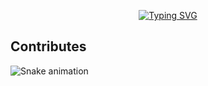 <!-- Title -->
<p align="center">
<a href="https://git.io/typing-svg"><img src="https://readme-typing-svg.demolab.com?font=Fira+Code&pause=1000&color=FF6868FF&center=true&vCenter=true&repeat=false&width=435&lines=Hi👋%2C+My+name+is+Lakeserl" alt="Typing SVG" /></a>
</p>

<!-- <h2>GitHub Stats</h2>

<a href="#">
<img alt="Lakeserl" src="https://github-readme-stats.vercel.app/api?username=Lakeserl&show_icons=true&theme=onedark&include_all_commits=true&count_private=true&hide_border=true&icon_color=b07219"/>
</a>

<a href ="#">
<img alt="Lakeserl" src="https://github-readme-stats.vercel.app/api/top-langs/?username=Lakeserl&lans_count=4&layout=compact&theme=onedark&hide=Jupyter%20Notebook&border_color=011627"/>
</a> -->


<h2>Contributes</h2>

![Snake animation](https://raw.githubusercontent.com/{Lakeserl}/{Lakeserl}/output/github-contribution-grid-snake-dark.svg)


